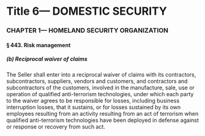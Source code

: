
# Title 6— DOMESTIC SECURITY
### CHAPTER 1— HOMELAND SECURITY ORGANIZATION
#### § 443. Risk management
##### (b) Reciprocal waiver of claims

The Seller shall enter into a reciprocal waiver of claims with its contractors, subcontractors, suppliers, vendors and customers, and contractors and subcontractors of the customers, involved in the manufacture, sale, use or operation of qualified anti-terrorism technologies, under which each party to the waiver agrees to be responsible for losses, including business interruption losses, that it sustains, or for losses sustained by its own employees resulting from an activity resulting from an act of terrorism when qualified anti-terrorism technologies have been deployed in defense against or response or recovery from such act.
